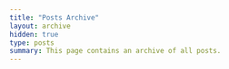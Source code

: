 ```yaml
---
title: "Posts Archive"
layout: archive
hidden: true
type: posts
summary: This page contains an archive of all posts.
---
```




